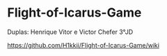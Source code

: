 # Flight-of-Icarus-Game

Duplas: Henrique Vitor e Victor Chefer 3°JD

https://github.com/H1kkii/Flight-of-Icarus-Game/wiki
